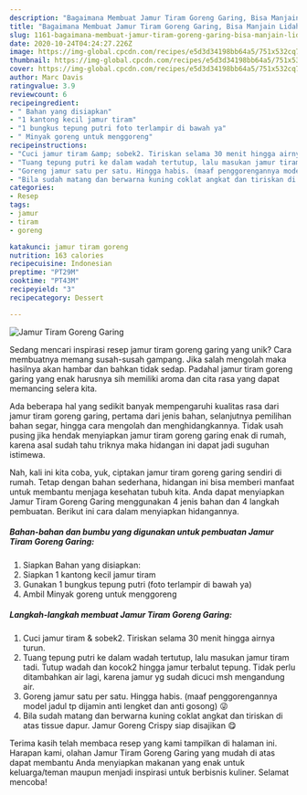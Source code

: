 ```yaml
---
description: "Bagaimana Membuat Jamur Tiram Goreng Garing, Bisa Manjain Lidah"
title: "Bagaimana Membuat Jamur Tiram Goreng Garing, Bisa Manjain Lidah"
slug: 1161-bagaimana-membuat-jamur-tiram-goreng-garing-bisa-manjain-lidah
date: 2020-10-24T04:24:27.226Z
image: https://img-global.cpcdn.com/recipes/e5d3d34198bb64a5/751x532cq70/jamur-tiram-goreng-garing-foto-resep-utama.jpg
thumbnail: https://img-global.cpcdn.com/recipes/e5d3d34198bb64a5/751x532cq70/jamur-tiram-goreng-garing-foto-resep-utama.jpg
cover: https://img-global.cpcdn.com/recipes/e5d3d34198bb64a5/751x532cq70/jamur-tiram-goreng-garing-foto-resep-utama.jpg
author: Marc Davis
ratingvalue: 3.9
reviewcount: 6
recipeingredient:
- " Bahan yang disiapkan"
- "1 kantong kecil jamur tiram"
- "1 bungkus tepung putri foto terlampir di bawah ya"
- " Minyak goreng untuk menggoreng"
recipeinstructions:
- "Cuci jamur tiram &amp; sobek2. Tiriskan selama 30 menit hingga airnya turun."
- "Tuang tepung putri ke dalam wadah tertutup, lalu masukan jamur tiram tadi. Tutup wadah dan kocok2 hingga jamur terbalut tepung. Tidak perlu ditambahkan air lagi, karena jamur yg sudah dicuci msh mengandung air."
- "Goreng jamur satu per satu. Hingga habis. (maaf penggorengannya model jadul tp dijamin anti lengket dan anti gosong) 😜"
- "Bila sudah matang dan berwarna kuning coklat angkat dan tiriskan di atas tissue dapur. Jamur Goreng Crispy siap disajikan 😋"
categories:
- Resep
tags:
- jamur
- tiram
- goreng

katakunci: jamur tiram goreng 
nutrition: 163 calories
recipecuisine: Indonesian
preptime: "PT29M"
cooktime: "PT43M"
recipeyield: "3"
recipecategory: Dessert

---
```



![Jamur Tiram Goreng Garing](https://img-global.cpcdn.com/recipes/e5d3d34198bb64a5/751x532cq70/jamur-tiram-goreng-garing-foto-resep-utama.jpg)

Sedang mencari inspirasi resep jamur tiram goreng garing yang unik? Cara membuatnya memang susah-susah gampang. Jika salah mengolah maka hasilnya akan hambar dan bahkan tidak sedap. Padahal jamur tiram goreng garing yang enak harusnya sih memiliki aroma dan cita rasa yang dapat memancing selera kita.

Ada beberapa hal yang sedikit banyak mempengaruhi kualitas rasa dari jamur tiram goreng garing, pertama dari jenis bahan, selanjutnya pemilihan bahan segar, hingga cara mengolah dan menghidangkannya. Tidak usah pusing jika hendak menyiapkan jamur tiram goreng garing enak di rumah, karena asal sudah tahu triknya maka hidangan ini dapat jadi suguhan istimewa.




Nah, kali ini kita coba, yuk, ciptakan jamur tiram goreng garing sendiri di rumah. Tetap dengan bahan sederhana, hidangan ini bisa memberi manfaat untuk membantu menjaga kesehatan tubuh kita. Anda dapat menyiapkan Jamur Tiram Goreng Garing menggunakan 4 jenis bahan dan 4 langkah pembuatan. Berikut ini cara dalam menyiapkan hidangannya.

<!--inarticleads1-->

##### Bahan-bahan dan bumbu yang digunakan untuk pembuatan Jamur Tiram Goreng Garing:

1. Siapkan  Bahan yang disiapkan:
1. Siapkan 1 kantong kecil jamur tiram
1. Gunakan 1 bungkus tepung putri (foto terlampir di bawah ya)
1. Ambil  Minyak goreng untuk menggoreng




<!--inarticleads2-->

##### Langkah-langkah membuat Jamur Tiram Goreng Garing:

1. Cuci jamur tiram &amp; sobek2. Tiriskan selama 30 menit hingga airnya turun.
1. Tuang tepung putri ke dalam wadah tertutup, lalu masukan jamur tiram tadi. Tutup wadah dan kocok2 hingga jamur terbalut tepung. Tidak perlu ditambahkan air lagi, karena jamur yg sudah dicuci msh mengandung air.
1. Goreng jamur satu per satu. Hingga habis. (maaf penggorengannya model jadul tp dijamin anti lengket dan anti gosong) 😜
1. Bila sudah matang dan berwarna kuning coklat angkat dan tiriskan di atas tissue dapur. Jamur Goreng Crispy siap disajikan 😋




Terima kasih telah membaca resep yang kami tampilkan di halaman ini. Harapan kami, olahan Jamur Tiram Goreng Garing yang mudah di atas dapat membantu Anda menyiapkan makanan yang enak untuk keluarga/teman maupun menjadi inspirasi untuk berbisnis kuliner. Selamat mencoba!

